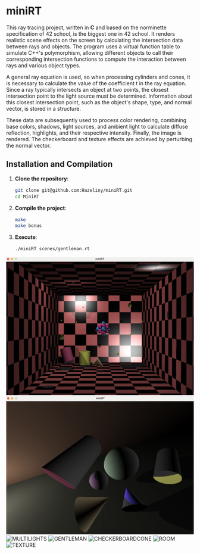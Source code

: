 # miniRT

This ray tracing project, written in **C** and based on the norminette specification of 42 school, is the biggest one in 42 school. It renders realistic scene effects on the screen by calculating the intersection data between rays and objects. The program uses a virtual function table to simulate C++'s polymorphism, allowing different objects to call their corresponding intersection functions to compute the interaction between rays and various object types.

A general ray equation is used, so when processing cylinders and cones, it is necessary to calculate the value of the coefficient t in the ray equation. Since a ray typically intersects an object at two points, the closest intersection point to the light source must be determined. Information about this closest intersection point, such as the object's shape, type, and normal vector, is stored in a structure.

These data are subsequently used to process color rendering, combining base colors, shadows, light sources, and ambient light to calculate diffuse reflection, highlights, and their respective intensity. Finally, the image is rendered. The checkerboard and texture effects are achieved by perturbing the normal vector.


## Installation and Compilation

1. **Clone the repository**:
   ```bash
   git clone git@github.com:Hazeliny/miniRT.git
   cd MiniRT
   ```

2. **Compile the project**:
   ```bash
   make
   make bonus
   ```

3. **Execute**:
   ```bash
   ./miniRT scenes/gentleman.rt
   ```


![ATOMS](https://github.com/Hazeliny/miniRT/blob/main/assets/atoms.png)
![OBJECTS](https://github.com/Hazeliny/miniRT/blob/main/assets/objects.png)
![MULTILIGHTS](https://github.com/Hazeliny/miniRT-final/blob/main/assets/colored_multilights.png)
![GENTLEMAN](https://github.com/Hazeliny/miniRT-final/blob/main/assets/gentleman.png)
![CHECKERBOARDCONE](https://github.com/Hazeliny/miniRT-final/blob/main/assets/checkerboard_cone.png)
![ROOM](https://github.com/Hazeliny/miniRT-final/blob/main/assets/room.png)
![TEXTURE](https://github.com/Hazeliny/miniRT-final/blob/main/assets/texture.png)




